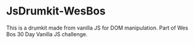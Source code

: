 # JsDrumkit-WesBos
This is a drumkit made from vanilla JS for DOM manipulation. Part of Wes Bos 30 Day Vanilla JS challenge.
